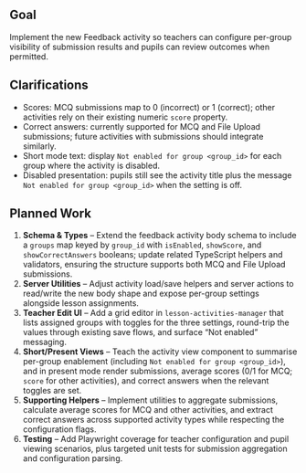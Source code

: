 ## Goal
Implement the new Feedback activity so teachers can configure per-group visibility of submission results and pupils can review outcomes when permitted.

## Clarifications
- Scores: MCQ submissions map to 0 (incorrect) or 1 (correct); other activities rely on their existing numeric `score` property.
- Correct answers: currently supported for MCQ and File Upload submissions; future activities with submissions should integrate similarly.
- Short mode text: display `Not enabled for group <group_id>` for each group where the activity is disabled.
- Disabled presentation: pupils still see the activity title plus the message `Not enabled for group <group_id>` when the setting is off.

## Planned Work
1. **Schema & Types** – Extend the feedback activity body schema to include a `groups` map keyed by `group_id` with `isEnabled`, `showScore`, and `showCorrectAnswers` booleans; update related TypeScript helpers and validators, ensuring the structure supports both MCQ and File Upload submissions.
2. **Server Utilities** – Adjust activity load/save helpers and server actions to read/write the new body shape and expose per-group settings alongside lesson assignments.
3. **Teacher Edit UI** – Add a grid editor in `lesson-activities-manager` that lists assigned groups with toggles for the three settings, round-trip the values through existing save flows, and surface “Not enabled” messaging.
4. **Short/Present Views** – Teach the activity view component to summarise per-group enablement (including `Not enabled for group <group_id>`), and in present mode render submissions, average scores (0/1 for MCQ; `score` for other activities), and correct answers when the relevant toggles are set.
5. **Supporting Helpers** – Implement utilities to aggregate submissions, calculate average scores for MCQ and other activities, and extract correct answers across supported activity types while respecting the configuration flags.
6. **Testing** – Add Playwright coverage for teacher configuration and pupil viewing scenarios, plus targeted unit tests for submission aggregation and configuration parsing.
